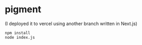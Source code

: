 # pigment

(I deployed it to vercel using another branch written in Next.js)

```
npm install
node index.js
```
